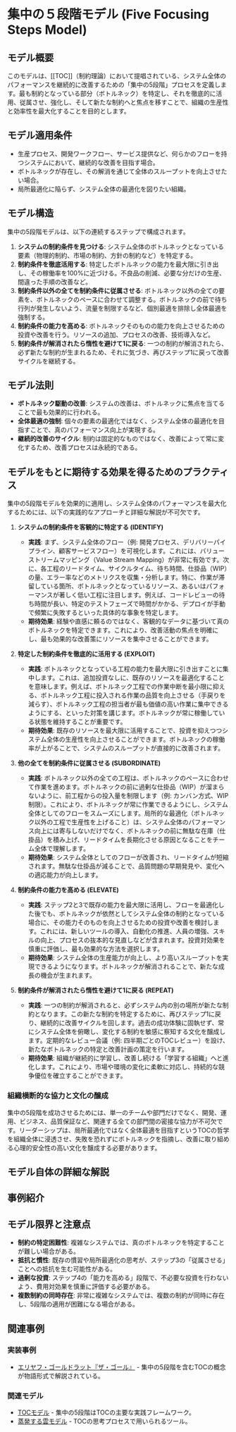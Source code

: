 # 集中の５段階モデル (Five Focusing Steps Model)

## モデル概要
このモデルは、[[TOC]]（制約理論）において提唱されている、システム全体のパフォーマンスを継続的に改善するための「集中の5段階」プロセスを定義します。最も制約となっている部分（ボトルネック）を特定し、それを徹底的に活用、従属させ、強化し、そして新たな制約へと焦点を移すことで、組織の生産性と効率性を最大化することを目的とします。

## モデル適用条件
- 生産プロセス、開発ワークフロー、サービス提供など、何らかのフローを持つシステムにおいて、継続的な改善を目指す場合。
- ボトルネックが存在し、その解消を通じて全体のスループットを向上させたい場合。
- 局所最適化に陥らず、システム全体の最適化を図りたい組織。

## モデル構造
集中の5段階モデルは、以下の連続するステップで構成されます。

1.  **システムの制約条件を見つける**: システム全体のボトルネックとなっている要素（物理的制約、市場の制約、方針の制約など）を特定する。
2.  **制約条件を徹底活用する**: 特定したボトルネックの能力を最大限に引き出し、その稼働率を100%に近づける。不良品の削減、必要な分だけの生産、間違った手順の改善など。
3.  **制約条件以外の全てを制約条件に従属させる**: ボトルネック以外の全ての要素を、ボトルネックのペースに合わせて調整する。ボトルネックの前で待ち行列が発生しないよう、流量を制限するなど、個別最適を排除し全体最適を強制する。
4.  **制約条件の能力を高める**: ボトルネックそのものの能力を向上させるための投資や改善を行う。リソースの追加、プロセスの改善、技術導入など。
5.  **制約条件が解消されたら惰性を避けて1に戻る**: 一つの制約が解消されたら、必ず新たな制約が生まれるため、それに気づき、再びステップ1に戻って改善サイクルを継続する。

## モデル法則
-   **ボトルネック駆動の改善**: システムの改善は、ボトルネックに焦点を当てることで最も効果的に行われる。
-   **全体最適の強制**: 個々の要素の最適化ではなく、システム全体の最適化を目指すことで、真のパフォーマンス向上が実現する。
-   **継続的改善のサイクル**: 制約は固定的なものではなく、改善によって常に変化するため、改善プロセスは永続的である。

## モデルをもとに期待する効果を得るためのプラクティス
集中の5段階モデルを効果的に適用し、システム全体のパフォーマンスを最大化するためには、以下の実践的なアプローチと詳細な解説が不可欠です。

1.  **システムの制約条件を客観的に特定する (IDENTIFY)**
    *   **実践**: まず、システム全体のフロー（例: 開発プロセス、デリバリーパイプライン、顧客サービスフロー）を可視化します。これには、バリューストリームマッピング（Value Stream Mapping）が非常に有効です。次に、各工程のリードタイム、サイクルタイム、待ち時間、仕掛品（WIP）の量、エラー率などのメトリクスを収集・分析します。特に、作業が滞留している箇所、ボトルネックとなっているリソース、あるいはパフォーマンスが著しく低い工程に注目します。例えば、コードレビューの待ち時間が長い、特定のテストフェーズで時間がかかる、デプロイが手動で頻繁に失敗するといった具体的な事象を特定します。
    *   **期待効果**: 経験や直感に頼るのではなく、客観的なデータに基づいて真のボトルネックを特定できます。これにより、改善活動の焦点を明確にし、最も効果的な改善策にリソースを集中させることができます。

2.  **特定した制約条件を徹底的に活用する (EXPLOIT)**
    *   **実践**: ボトルネックとなっている工程の能力を最大限に引き出すことに集中します。これは、追加投資なしに、既存のリソースを最適化することを意味します。例えば、ボトルネック工程での作業中断を最小限に抑える、ボトルネック工程に投入される作業の品質を向上させる（手戻りを減らす）、ボトルネック工程の担当者が最も価値の高い作業に集中できるようにする、といった対策を講じます。ボトルネックが常に稼働している状態を維持することが重要です。
    *   **期待効果**: 既存のリソースを最大限に活用することで、投資を抑えつつシステム全体の生産性を向上させることができます。ボトルネックの稼働率が上がることで、システムのスループットが直接的に改善されます。

3.  **他の全てを制約条件に従属させる (SUBORDINATE)**
    *   **実践**: ボトルネック以外の全ての工程は、ボトルネックのペースに合わせて作業を進めます。ボトルネックの前に過剰な仕掛品（WIP）が溜まらないように、前工程からの投入量を制限します（例: カンバン方式、WIP制限）。これにより、ボトルネックが常に作業できるようにし、システム全体としてのフローをスムーズにします。局所的な最適化（ボトルネック以外の工程で生産性を上げること）は、システム全体のパフォーマンス向上には寄与しないだけでなく、ボトルネックの前に無駄な在庫（仕掛品）を積み上げ、リードタイムを長期化させる原因となることをチーム全体で理解します。
    *   **期待効果**: システム全体としてのフローが改善され、リードタイムが短縮されます。無駄な仕掛品が減ることで、品質問題の早期発見や、変化への適応能力が向上します。

4.  **制約条件の能力を高める (ELEVATE)**
    *   **実践**: ステップ2と3で既存の能力を最大限に活用し、フローを最適化した後でも、ボトルネックが依然としてシステム全体の制約となっている場合に、その能力そのものを向上させるための投資や改善を検討します。これには、新しいツールの導入、自動化の推進、人員の増強、スキルの向上、プロセスの抜本的な見直しなどが含まれます。投資対効果を慎重に評価し、最も効果的な方法を選択します。
    *   **期待効果**: システム全体の生産能力が向上し、より高いスループットを実現できるようになります。ボトルネックが解消されることで、新たな成長の機会が生まれます。

5.  **制約条件が解消されたら惰性を避けて1に戻る (REPEAT)**
    *   **実践**: 一つの制約が解消されると、必ずシステム内の別の場所が新たな制約となります。この新たな制約を特定するために、再びステップ1に戻り、継続的に改善サイクルを回します。過去の成功体験に固執せず、常にシステム全体を俯瞰し、変化する制約を敏感に察知する文化を醸成します。定期的なレビュー会議（例: 四半期ごとのTOCレビュー）を設け、新たなボトルネックの特定と改善計画の策定を行います。
    *   **期待効果**: 組織が継続的に学習し、改善し続ける「学習する組織」へと進化します。これにより、市場や環境の変化に柔軟に対応し、持続的な競争優位を確立することができます。

### 組織横断的な協力と文化の醸成
集中の5段階を成功させるためには、単一のチームや部門だけでなく、開発、運用、ビジネス、品質保証など、関連する全ての部門間の密接な協力が不可欠です。リーダーシップは、局所最適化ではなく全体最適を目指すというTOCの哲学を組織全体に浸透させ、失敗を恐れずにボトルネックを指摘し、改善に取り組める心理的安全性の高い文化を醸成する必要があります。

## モデル自体の詳細な解説

## 事例紹介

## モデル限界と注意点
-   **制約の特定困難性**: 複雑なシステムでは、真のボトルネックを特定することが難しい場合がある。
-   **抵抗と慣性**: 既存の慣習や局所最適化の思考が、ステップ3の「従属させる」ことへの抵抗を生む可能性がある。
-   **過剰な投資**: ステップ4の「能力を高める」段階で、不必要な投資を行わないよう、費用対効果を慎重に評価する必要がある。
-   **複数制約の同時存在**: 非常に複雑なシステムでは、複数の制約が同時に存在し、5段階の適用が困難になる場合がある。

## 関連事例

### 実装事例
-   [エリヤフ・ゴールドラット『ザ・ゴール』](https://www.amazon.co.jp/%E3%82%B6%E3%83%BB%E3%82%B4%E3%83%BC%E3%83%AB-%E3%83%9C%E3%83%88%E3%83%AB%E3%83%8D%E3%83%83%E3%82%AF%E3%81%AB%E6%8C%91%E6%88%A6%E3%81%99%E3%82%8B%E4%BC%81%E6%A5%AD%E5%B0%8F%E8%AA%AC-%E3%82%A8%E3%83%AA%E3%83%A4%E3%83%95%E3%83%BB%E3%82%B4%E3%83%BC%E3%83%AB%E3%83%89%E3%83%A9%E3%83%83%E3%83%88-ebook/dp/B009K1420S) - 集中の5段階を含むTOCの概念が物語形式で解説されている。

### 関連モデル
-   [TOCモデル](/mnt/e/sakura/Documents/test/git/knowledge/03_Component/EngingeeringManager/プロジェクトマネージメント/TOCモデル.md) - 集中の5段階はTOCの主要な実践フレームワーク。
-   [蒸発する雲モデル](/mnt/e/sakura/Documents/test/git/knowledge/02_Container/EngingeeringManager/プロジェクトマネージメント/蒸発する雲モデル.md) - TOCの思考プロセスで用いられるツール。
